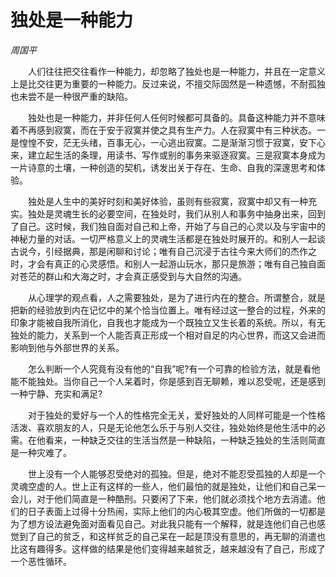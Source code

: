 # 独处是一种能力

*周国平*

　　人们往往把交往看作一种能力，却忽略了独处也是一种能力，并且在一定意义上是比交往更为重要的一种能力。反过来说，不擅交际固然是一种遗憾，不耐孤独也未尝不是一种很严重的缺陷。

　　独处也是一种能力，并非任何人任何时候都可具备的。具备这种能力并不意味着不再感到寂寞，而在于安于寂寞并使之具有生产力。人在寂寞中有三种状态。一是惶惶不安，茫无头绪，百事无心，一心逃出寂寞。二是渐渐习惯于寂寞，安下心来，建立起生活的条理，用读书、写作或别的事务来驱逐寂寞。三是寂寞本身成为一片诗意的土壤，一种创造的契机，诱发出关于存在、生命、自我的深邃思考和体验。

　　独处是人生中的美好时刻和美好体验，虽则有些寂寞，寂寞中却又有一种充实。独处是灵魂生长的必要空间，在独处时，我们从别人和事务中抽身出来，回到了自己。这时候，我们独自面对自己和上帝，开始了与自己的心灵以及与宇宙中的神秘力量的对话。一切严格意义上的灵魂生活都是在独处时展开的。和别人一起谈古说今，引经据典，那是闲聊和讨论；唯有自己沉浸于古往今来大师们的杰作之时，才会有真正的心灵感悟。和别人一起游山玩水，那只是旅游；唯有自己独自面对苍茫的群山和大海之时，才会真正感受到与大自然的沟通。

　　从心理学的观点看，人之需要独处，是为了进行内在的整合。所谓整合，就是把新的经验放到内在记忆中的某个恰当位置上。唯有经过这一整合的过程，外来的印象才能被自我所消化，自我也才能成为一个既独立又生长着的系统。所以，有无独处的能力，关系到一个人能否真正形成一个相对自足的内心世界，而这又会进而影响到他与外部世界的关系。

　　怎么判断一个人究竟有没有他的“自我”呢?有一个可靠的检验方法，就是看他能不能独处。当你自己一个人呆着时，你是感到百无聊赖，难以忍受呢，还是感到一种宁静、充实和满足?

　　对于独处的爱好与一个人的性格完全无关，爱好独处的人同样可能是一个性格活泼、喜欢朋友的人，只是无论他怎么乐于与别人交往，独处始终是他生活中的必需。在他看来，一种缺乏交往的生活当然是一种缺陷，一种缺乏独处的生活则简直是一种灾难了。

　　世上没有一个人能够忍受绝对的孤独。但是，绝对不能忍受孤独的人却是一个灵魂空虚的人。世上正有这样的一些人，他们最怕的就是独处，让他们和自己呆一会儿，对于他们简直是一种酷刑。只要闲了下来，他们就必须找个地方去消遣。他们的日子表面上过得十分热闹，实际上他们的内心极其空虚。他们所做的一切都是为了想方设法避免面对面看见自己。对此我只能有一个解释，就是连他们自己也感觉到了自己的贫乏，和这样贫乏的自己呆在一起是顶没有意思的，再无聊的消遣也比这有趣得多。这样做的结果是他们变得越来越贫乏，越来越没有了自己，形成了一个恶性循环。